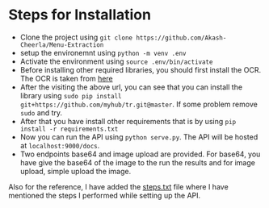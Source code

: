 # Steps for Installation

- Clone the project using `git clone https://github.com/Akash-Cheerla/Menu-Extraction`
- setup the environemnt using `python -m venv .env`
- Activate the environment using `source .env/bin/activate`
- Before installing other required libraries, you should first install the OCR. The OCR is taken from [here](https://github.com/myhub/tr)
- After the visiting the above url, you can see that you can install the library using `sudo pip install git+https://github.com/myhub/tr.git@master`. If some problem remove `sudo` and try.
- After that you have install other requirements that is by using `pip install -r requirements.txt`
- Now you can run the API using `python serve.py`. The API will be hosted at `localhost:9000/docs`.
- Two endpoints base64 and image upload are provided. For base64, you have give the base64 of the image to the run the results and for image upload, simple upload the image.

Also for the reference, I have added the [steps.txt](steps.txt) file where I have mentioned the steps I performed while setting up the API.
